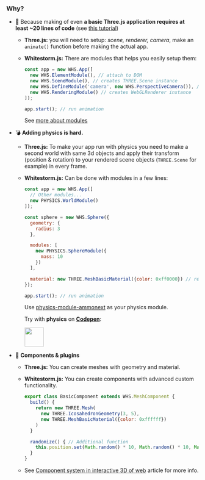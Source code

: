 ### Why?
* 🤔 Because making of even **a basic Three.js application requires at least ~20 lines of code** (see [this tutorial](https://threejs.org/docs/index.html#Manual/Introduction/Creating_a_scene))
  - **Three.js:** you will need to setup: _scene, renderer, camera_, make an `animate()` function before making the actual app.
  - **Whitestorm.js:** There are modules that helps you easily setup them:

    ```javascript
    const app = new WHS.App([
      new WHS.ElementModule(), // attach to DOM
      new WHS.SceneModule(), // creates THREE.Scene instance
      new WHS.DefineModule('camera', new WHS.PerspectiveCamera()), // creates PerspectiveCamera instance
      new WHS.RenderingModule() // creates WebGLRenderer instance
    ]);

    app.start(); // run animation
    ```

    See [more about modules](https://medium.com/whitestormjs-framework/migrating-to-whitestormjs-v2-beta-module-system-2eeaeda08a80#.qqdn2mhct)

* 💣 **Adding physics is hard.**
  - **Three.js:** To make your app run with physics you need to make a second world with same 3d objects and apply their transform (position & rotation) to your rendered scene objects (`THREE.Scene` for example) in every frame.
  - **Whitestorm.js:** Can be done with modules in a few lines:

    ```javascript
    const app = new WHS.App([
      // Other modules...
      new PHYSICS.WorldModule()
    ]);

    const sphere = new WHS.Sphere({
      geometry: {
        radius: 3
      },

      modules: [
        new PHYSICS.SphereModule({
          mass: 10
        })
      ],

      material: new THREE.MeshBasicMaterial({color: 0xff0000}) // red material
    });

    app.start(); // run animation
    ```

    Use [physics-module-ammonext](https://github.com/WhitestormJS/physics-module-ammonext) as your physics module.

    Try with **physics** on [**Codepen**](http://codepen.io/sasha240100/pen/wgEXwN):

    <a href="http://codepen.io/sasha240100/pen/wgEXwN"><img src="http://i.imgur.com/AcsnqTs.png" height="50" /></a>


* 🔌 **Components & plugins**
  - **Three.js:** You can create meshes with geometry and material.
  - **Whitestorm.js:** You can create components with advanced custom functionality.

    ```javascript
    export class BasicComponent extends WHS.MeshComponent {
      build() {
        return new THREE.Mesh(
          new THREE.IcosahedronGeometry(3, 5),
          new THREE.MeshBasicMaterial({color: 0xffffff})
        )
      }

      randomize() { // Additional function
        this.position.set(Math.random() * 10, Math.random() * 10, Math.random() * 10);
      }
    }
    ```

  - See [Component system in interactive 3D of web](https://medium.com/@_alex_buzin/component-system-in-interactive-3d-of-web-18348eecf270#.lynivy4ut) article for more info.
